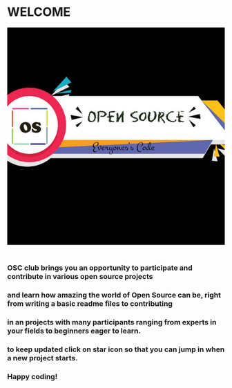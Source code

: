 # WELCOME <br>
![alt text](https://github.com/The-Open-Source-Club/WELCOME/blob/master/osc.jpeg)
<br><br>
### **OSC** club brings you an opportunity to participate and contribute in various open source projects<br>

### and learn how amazing the world of **Open Source** can be, right from writing a basic readme files to contributing <br>

### in an projects with many participants ranging from experts in your fields to beginners eager to learn.<br>

### to keep updated click on star icon so that you can jump in when a new project starts.

### Happy coding!
